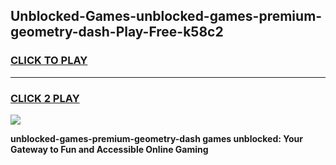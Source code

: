 
## Unblocked-Games-unblocked-games-premium-geometry-dash-Play-Free-k58c2
<h3>
<a href="https://premium76.site?title=unblocked-games-premium-geometry-dash&ref=18A1">CLICK TO PLAY</a></h3>
<hr>

<h3>
<a href="https://premium76.site?title=unblocked-games-premium-geometry-dash&ref=18A1">CLICK 2 PLAY</a>
  
</h3>

<a href="https://premium76.site?title=unblocked-games-premium-geometry-dash&ref=18A1"><img src="https://clearcache.store/games.png"></a>


**unblocked-games-premium-geometry-dash games unblocked: Your Gateway to Fun and Accessible Online Gaming**

